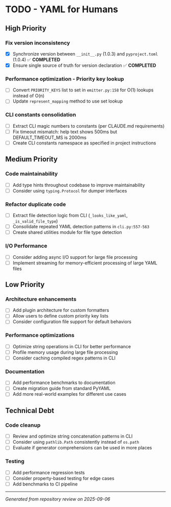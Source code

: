 # TODO - YAML for Humans

## High Priority

### Fix version inconsistency
- [x] Synchronize version between `__init__.py` (1.0.3) and `pyproject.toml` (1.0.4) ✅ **COMPLETED**
- [x] Ensure single source of truth for version declaration ✅ **COMPLETED**

### Performance optimization - Priority key lookup
- [ ] Convert `PRIORITY_KEYS` list to set in `emitter.py:158` for O(1) lookups instead of O(n)
- [ ] Update `represent_mapping` method to use set lookup

### CLI constants consolidation
- [ ] Extract CLI magic numbers to constants (per CLAUDE.md requirements)
- [ ] Fix timeout mismatch: help text shows 500ms but DEFAULT_TIMEOUT_MS is 2000ms
- [ ] Create CLI constants namespace as specified in project instructions

## Medium Priority

### Code maintainability
- [ ] Add type hints throughout codebase to improve maintainability
- [ ] Consider using `typing.Protocol` for dumper interfaces

### Refactor duplicate code
- [ ] Extract file detection logic from CLI (`_looks_like_yaml`, `_is_valid_file_type`)
- [ ] Consolidate repeated YAML detection patterns in `cli.py:557-563`
- [ ] Create shared utilities module for file type detection

### I/O Performance
- [ ] Consider adding async I/O support for large file processing
- [ ] Implement streaming for memory-efficient processing of large YAML files

## Low Priority

### Architecture enhancements
- [ ] Add plugin architecture for custom formatters
- [ ] Allow users to define custom priority key lists
- [ ] Consider configuration file support for default behaviors

### Performance optimizations
- [ ] Optimize string operations in CLI for better performance
- [ ] Profile memory usage during large file processing
- [ ] Consider caching compiled regex patterns in CLI

### Documentation
- [ ] Add performance benchmarks to documentation
- [ ] Create migration guide from standard PyYAML
- [ ] Add more real-world examples for different use cases

## Technical Debt

### Code cleanup
- [ ] Review and optimize string concatenation patterns in CLI
- [ ] Consider using `pathlib.Path` consistently instead of `os.path`
- [ ] Evaluate if generator comprehensions can be used in more places

### Testing
- [ ] Add performance regression tests
- [ ] Consider property-based testing for edge cases
- [ ] Add benchmarks to CI pipeline

---

*Generated from repository review on 2025-09-06*